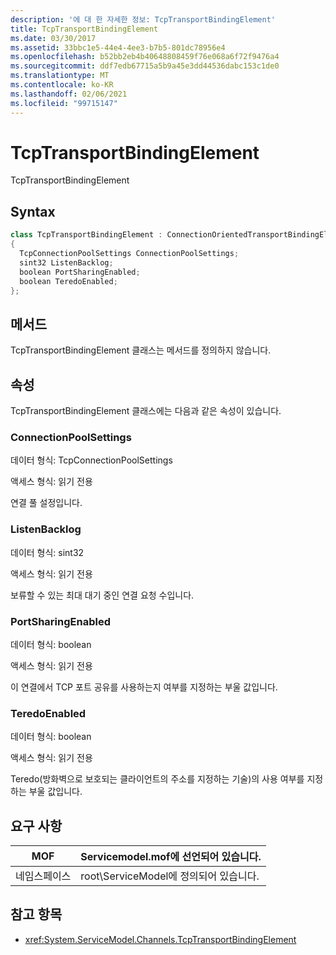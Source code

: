 ```yaml
---
description: '에 대 한 자세한 정보: TcpTransportBindingElement'
title: TcpTransportBindingElement
ms.date: 03/30/2017
ms.assetid: 33bbc1e5-44e4-4ee3-b7b5-801dc78956e4
ms.openlocfilehash: b52bb2eb4b40648808459f76e068a6f72f9476a4
ms.sourcegitcommit: ddf7edb67715a5b9a45e3dd44536dabc153c1de0
ms.translationtype: MT
ms.contentlocale: ko-KR
ms.lasthandoff: 02/06/2021
ms.locfileid: "99715147"
---
```

# <a name="tcptransportbindingelement"></a>TcpTransportBindingElement

TcpTransportBindingElement  
  
## <a name="syntax"></a>Syntax  
  
```csharp
class TcpTransportBindingElement : ConnectionOrientedTransportBindingElement  
{  
  TcpConnectionPoolSettings ConnectionPoolSettings;  
  sint32 ListenBacklog;  
  boolean PortSharingEnabled;  
  boolean TeredoEnabled;  
};  
```  
  
## <a name="methods"></a>메서드  

 TcpTransportBindingElement 클래스는 메서드를 정의하지 않습니다.  
  
## <a name="properties"></a>속성  

 TcpTransportBindingElement 클래스에는 다음과 같은 속성이 있습니다.  
  
### <a name="connectionpoolsettings"></a>ConnectionPoolSettings  

 데이터 형식: TcpConnectionPoolSettings  
  
 액세스 형식: 읽기 전용  
  
 연결 풀 설정입니다.  
  
### <a name="listenbacklog"></a>ListenBacklog  

 데이터 형식: sint32  
  
 액세스 형식: 읽기 전용  
  
 보류할 수 있는 최대 대기 중인 연결 요청 수입니다.  
  
### <a name="portsharingenabled"></a>PortSharingEnabled  

 데이터 형식: boolean  
  
 액세스 형식: 읽기 전용  
  
 이 연결에서 TCP 포트 공유를 사용하는지 여부를 지정하는 부울 값입니다.  
  
### <a name="teredoenabled"></a>TeredoEnabled  

 데이터 형식: boolean  
  
 액세스 형식: 읽기 전용  
  
 Teredo(방화벽으로 보호되는 클라이언트의 주소를 지정하는 기술)의 사용 여부를 지정하는 부울 값입니다.  
  
## <a name="requirements"></a>요구 사항  
  
|MOF|Servicemodel.mof에 선언되어 있습니다.|  
|---------|-----------------------------------|  
|네임스페이스|root\ServiceModel에 정의되어 있습니다.|  
  
## <a name="see-also"></a>참고 항목

- <xref:System.ServiceModel.Channels.TcpTransportBindingElement>
